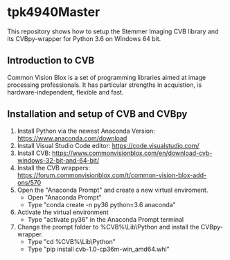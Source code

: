 # tpk4940Master
This repository shows how to setup the Stemmer Imaging CVB library and its CVBpy-wrapper for Python 3.6 on Windows 64 bit.

## Introduction to CVB
Common Vision Blox is a set of programming libraries aimed at image processing professionals. 
It has particular strengths in acquistion, is hardware-independent, flexible and fast.

## Installation and setup of CVB and CVBpy 
1. Install Python via the newest Anaconda Version: https://www.anaconda.com/download
2. Install Visual Studio Code editor: https://code.visualstudio.com/
3. Install CVB: https://www.commonvisionblox.com/en/download-cvb-windows-32-bit-and-64-bit/
4. Install the CVB wrappers: https://forum.commonvisionblox.com/t/common-vision-blox-add-ons/570
5. Open the "Anaconda Prompt" and create a new virtual enviroment.
   - Open "Anaconda Prompt"
   - Type "conda create -n py36 python=3.6 anaconda"
6. Activate the virtual environment
   - Type "activate py36" in the Anaconda Prompt terminal
7. Change the prompt folder to %CVB%\Lib\Python and install the CVBpy-wrapper.
   - Type "cd %CVB%\Lib\Python"
   - Type "pip install cvb-1.0-cp36m-win_amd64.whl"
